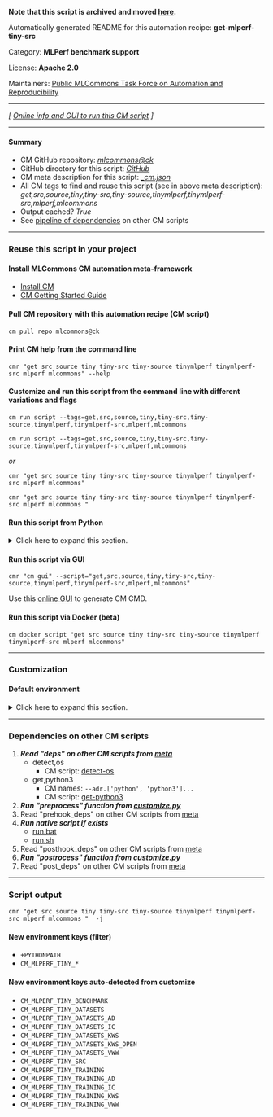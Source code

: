 **Note that this script is archived and moved [here](https://github.com/mlcommons/cm4mlops/tree/main/script/get-mlperf-tiny-src).**



Automatically generated README for this automation recipe: **get-mlperf-tiny-src**

Category: **MLPerf benchmark support**

License: **Apache 2.0**

Maintainers: [Public MLCommons Task Force on Automation and Reproducibility](https://github.com/mlcommons/ck/blob/master/docs/taskforce.md)

---
*[ [Online info and GUI to run this CM script](https://access.cknowledge.org/playground/?action=scripts&name=get-mlperf-tiny-src,777843a0bb034524) ]*

---
#### Summary

* CM GitHub repository: *[mlcommons@ck](https://github.com/mlcommons/ck/tree/dev/cm-mlops)*
* GitHub directory for this script: *[GitHub](https://github.com/mlcommons/ck/tree/dev/cm-mlops/script/get-mlperf-tiny-src)*
* CM meta description for this script: *[_cm.json](_cm.json)*
* All CM tags to find and reuse this script (see in above meta description): *get,src,source,tiny,tiny-src,tiny-source,tinymlperf,tinymlperf-src,mlperf,mlcommons*
* Output cached? *True*
* See [pipeline of dependencies](#dependencies-on-other-cm-scripts) on other CM scripts


---
### Reuse this script in your project

#### Install MLCommons CM automation meta-framework

* [Install CM](https://access.cknowledge.org/playground/?action=install)
* [CM Getting Started Guide](https://github.com/mlcommons/ck/blob/master/docs/getting-started.md)

#### Pull CM repository with this automation recipe (CM script)

```cm pull repo mlcommons@ck```

#### Print CM help from the command line

````cmr "get src source tiny tiny-src tiny-source tinymlperf tinymlperf-src mlperf mlcommons" --help````

#### Customize and run this script from the command line with different variations and flags

`cm run script --tags=get,src,source,tiny,tiny-src,tiny-source,tinymlperf,tinymlperf-src,mlperf,mlcommons`

`cm run script --tags=get,src,source,tiny,tiny-src,tiny-source,tinymlperf,tinymlperf-src,mlperf,mlcommons `

*or*

`cmr "get src source tiny tiny-src tiny-source tinymlperf tinymlperf-src mlperf mlcommons"`

`cmr "get src source tiny tiny-src tiny-source tinymlperf tinymlperf-src mlperf mlcommons " `


#### Run this script from Python

<details>
<summary>Click here to expand this section.</summary>

```python

import cmind

r = cmind.access({'action':'run'
                  'automation':'script',
                  'tags':'get,src,source,tiny,tiny-src,tiny-source,tinymlperf,tinymlperf-src,mlperf,mlcommons'
                  'out':'con',
                  ...
                  (other input keys for this script)
                  ...
                 })

if r['return']>0:
    print (r['error'])

```

</details>


#### Run this script via GUI

```cmr "cm gui" --script="get,src,source,tiny,tiny-src,tiny-source,tinymlperf,tinymlperf-src,mlperf,mlcommons"```

Use this [online GUI](https://cKnowledge.org/cm-gui/?tags=get,src,source,tiny,tiny-src,tiny-source,tinymlperf,tinymlperf-src,mlperf,mlcommons) to generate CM CMD.

#### Run this script via Docker (beta)

`cm docker script "get src source tiny tiny-src tiny-source tinymlperf tinymlperf-src mlperf mlcommons" `

___
### Customization

#### Default environment

<details>
<summary>Click here to expand this section.</summary>

These keys can be updated via `--env.KEY=VALUE` or `env` dictionary in `@input.json` or using script flags.

* CM_GIT_CHECKOUT: `master`
* CM_GIT_PATCH: `no`
* CM_GIT_RECURSE_SUBMODULES: ``
* CM_GIT_URL: `https://github.com/mlcommons/tiny.git`

</details>

___
### Dependencies on other CM scripts


  1. ***Read "deps" on other CM scripts from [meta](https://github.com/mlcommons/ck/tree/dev/cm-mlops/script/get-mlperf-tiny-src/_cm.json)***
     * detect,os
       - CM script: [detect-os](https://github.com/mlcommons/ck/tree/master/cm-mlops/script/detect-os)
     * get,python3
       * CM names: `--adr.['python', 'python3']...`
       - CM script: [get-python3](https://github.com/mlcommons/ck/tree/master/cm-mlops/script/get-python3)
  1. ***Run "preprocess" function from [customize.py](https://github.com/mlcommons/ck/tree/dev/cm-mlops/script/get-mlperf-tiny-src/customize.py)***
  1. Read "prehook_deps" on other CM scripts from [meta](https://github.com/mlcommons/ck/tree/dev/cm-mlops/script/get-mlperf-tiny-src/_cm.json)
  1. ***Run native script if exists***
     * [run.bat](https://github.com/mlcommons/ck/tree/dev/cm-mlops/script/get-mlperf-tiny-src/run.bat)
     * [run.sh](https://github.com/mlcommons/ck/tree/dev/cm-mlops/script/get-mlperf-tiny-src/run.sh)
  1. Read "posthook_deps" on other CM scripts from [meta](https://github.com/mlcommons/ck/tree/dev/cm-mlops/script/get-mlperf-tiny-src/_cm.json)
  1. ***Run "postrocess" function from [customize.py](https://github.com/mlcommons/ck/tree/dev/cm-mlops/script/get-mlperf-tiny-src/customize.py)***
  1. Read "post_deps" on other CM scripts from [meta](https://github.com/mlcommons/ck/tree/dev/cm-mlops/script/get-mlperf-tiny-src/_cm.json)

___
### Script output
`cmr "get src source tiny tiny-src tiny-source tinymlperf tinymlperf-src mlperf mlcommons "  -j`
#### New environment keys (filter)

* `+PYTHONPATH`
* `CM_MLPERF_TINY_*`
#### New environment keys auto-detected from customize

* `CM_MLPERF_TINY_BENCHMARK`
* `CM_MLPERF_TINY_DATASETS`
* `CM_MLPERF_TINY_DATASETS_AD`
* `CM_MLPERF_TINY_DATASETS_IC`
* `CM_MLPERF_TINY_DATASETS_KWS`
* `CM_MLPERF_TINY_DATASETS_KWS_OPEN`
* `CM_MLPERF_TINY_DATASETS_VWW`
* `CM_MLPERF_TINY_SRC`
* `CM_MLPERF_TINY_TRAINING`
* `CM_MLPERF_TINY_TRAINING_AD`
* `CM_MLPERF_TINY_TRAINING_IC`
* `CM_MLPERF_TINY_TRAINING_KWS`
* `CM_MLPERF_TINY_TRAINING_VWW`